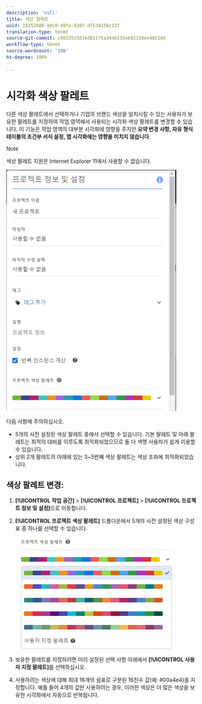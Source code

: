 ```yaml
---
description: 'null'
title: 색상 팔레트
uuid: 18252889-8dc0-48fa-820f-df534156c22f
translation-type: tm+mt
source-git-commit: c4833525816d81175a3446215eb92310ee4021dd
workflow-type: tm+mt
source-wordcount: '198'
ht-degree: 100%

---
```



# 시각화 색상 팔레트

다른 색상 팔레트에서 선택하거나 기업의 브랜드 색상을 일치시킬 수 있는 사용자가 보유한 팔레트를 지정하여 작업 영역에서 사용되는 시각화 색상 팔레트를 변경할 수 있습니다. 이 기능은 작업 영역의 대부분 시각화에 영향을 주지만 **요약 변경 사항, 자유 형식 테이블의 조건부 서식 설정, 맵 시각화에는 영향을 미치지 않습니다**.

>[!NOTE]
>
>색상 팔레트 지원은 Internet Explorer 11에서 사용할 수 없습니다.

![](assets/color_palettes.png)

다음 사항에 주의하십시오.

* 5개의 사전 설정된 색상 팔레트 중에서 선택할 수 있습니다. 기본 팔레트 및 아래 팔레트는 최적의 대비를 이루도록 최적화되었으므로 둘 다 색맹 사용자가 쉽게 이용할 수 있습니다.
* 상위 2개 팔레트의 아래에 있는 3~5번째 색상 팔레트는 색상 조화에 최적화되었습니다.

## 색상 팔레트 변경:

1. **[!UICONTROL 작업 공간]** > **[!UICONTROL 프로젝트]** > **[!UICONTROL 프로젝트 정보 및 설정]**&#x200B;으로 이동합니다.
1. **[!UICONTROL 프로젝트 색상 팔레트]** 드롭다운에서 5개의 사전 설정된 색상 구성표 중 하나를 선택할 수 있습니다.

   ![](assets/custom_palette.png)

1. 보유한 팔레트를 지정하려면 미리 설정된 선택 사항 아래에서 **[!UICONTROL 사용자 지정 팔레트]**&#x200B;를 선택하십시오.
1. 사용하려는 색상에 대해 최대 16개의 쉼표로 구분된 16진수 값(예: #00a4e4)을 지정합니다. 예를 들어 4개의 값만 사용하려는 경우, 이러한 색상은 더 많은 색상을 보유한 시각화에서 자동으로 반복됩니다.


